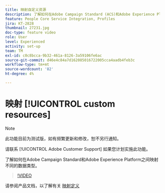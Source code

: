 ```yaml
---
title: 映射自定义资源
description: 了解如何在Adobe Campaign Standard (ACS)和Adobe Experience Platform (AEP)之间映射不同的数据类型
feature: People Core Service Integration, Profiles
jira: KT-2828
thumbnail: 27231.jpg
doc-type: feature video
role: User
level: Experienced
activity: set-up
team: TM
exl-id: c0c8bcca-9b32-461a-8126-3a59106fe6ac
source-git-commit: d46e4c84a7d162085016722005cca4aadb4feb3c
workflow-type: tm+mt
source-wordcount: '82'
ht-degree: 4%

---
```


# 映射 [!UICONTROL custom resources]

>[!NOTE]
>
>此功能目前为测试版，如有频繁更新和修改，恕不另行通知。
>
>请联系 [!UICONTROL Adobe Customer Support] 如果您计划实施此功能。

了解如何在Adobe Campaign Standard和Adobe Experience Platform之间映射不同的数据类型。

>[!VIDEO](https://video.tv.adobe.com/v/27231?quality=12&learn=on)

请参阅产品文档，以了解有关 [映射定义](https://experienceleague.adobe.com/docs/campaign-standard/using/integrating-with-adobe-cloud/adobe-experience-platform/data-connector/aep-mapping-definition.html)
